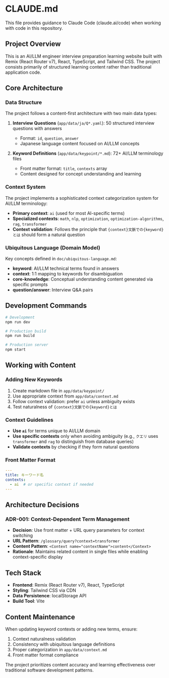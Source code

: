 # CLAUDE.md

This file provides guidance to Claude Code (claude.ai/code) when working with code in this repository.

## Project Overview

This is an AI/LLM engineer interview preparation learning website built with Remix (React Router v7), React, TypeScript, and Tailwind CSS. The project consists primarily of structured learning content rather than traditional application code.

## Core Architecture

### Data Structure
The project follows a content-first architecture with two main data types:

1. **Interview Questions** (`app/data/ja/Q*.yaml`): 50 structured interview questions with answers
   - Format: `id`, `question`, `answer`
   - Japanese language content focused on AI/LLM concepts

2. **Keyword Definitions** (`app/data/keypoint/*.md`): 72+ AI/LLM terminology files
   - Front matter format: `title`, `contexts` array
   - Content designed for concept understanding and learning

### Context System
The project implements a sophisticated context categorization system for AI/LLM terminology:

- **Primary context**: `ai` (used for most AI-specific terms)
- **Specialized contexts**: `math`, `nlp`, `optimization`, `optimization-algorithms`, `rag`, `transformer`
- **Context validation**: Follows the principle that `{context}文脈での{keyword}とは` should form a natural question

### Ubiquitous Language (Domain Model)
Key concepts defined in `doc/ubiquitous-language.md`:
- **keyword**: AI/LLM technical terms found in answers
- **context**: 1:1 mapping to keywords for disambiguation
- **core-knowledge**: Conceptual understanding content generated via specific prompts
- **question/answer**: Interview Q&A pairs

## Development Commands

```bash
# Development
npm run dev

# Production build
npm run build

# Production server
npm start
```

## Working with Content

### Adding New Keywords
1. Create markdown file in `app/data/keypoint/`
2. Use appropriate context from `app/data/context.md`
3. Follow context validation: prefer `ai` unless ambiguity exists
4. Test naturalness of `{context}文脈での{keyword}とは`

### Context Guidelines
- **Use `ai`** for terms unique to AI/LLM domain
- **Use specific contexts** only when avoiding ambiguity (e.g., `クエリ` uses `transformer` and `rag` to distinguish from database queries)
- **Validate contexts** by checking if they form natural questions

### Front Matter Format
```yaml
---
title: キーワード名
contexts:
  - ai  # or specific context if needed
---
```

## Architecture Decisions

### ADR-001: Context-Dependent Term Management
- **Decision**: Use front matter + URL query parameters for context switching
- **URL Pattern**: `/glossary/query?context=transformer`
- **Content Pattern**: `<Context name="contextName">content</Context>`
- **Rationale**: Maintains related content in single files while enabling context-specific display

## Tech Stack
- **Frontend**: Remix (React Router v7), React, TypeScript
- **Styling**: Tailwind CSS via CDN  
- **Data Persistence**: localStorage API
- **Build Tool**: Vite

## Content Maintenance

When updating keyword contexts or adding new terms, ensure:
1. Context naturalness validation
2. Consistency with ubiquitous language definitions
3. Proper categorization in `app/data/context.md`
4. Front matter format compliance

The project prioritizes content accuracy and learning effectiveness over traditional software development patterns.